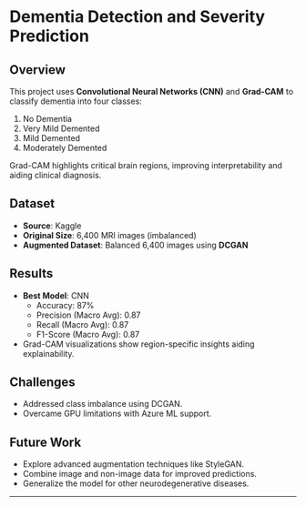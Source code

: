 # Dementia Detection and Severity Prediction  

## Overview  
This project uses **Convolutional Neural Networks (CNN)** and **Grad-CAM** to classify dementia into four classes:  
1. No Dementia  
2. Very Mild Demented  
3. Mild Demented  
4. Moderately Demented  

Grad-CAM highlights critical brain regions, improving interpretability and aiding clinical diagnosis.  

## Dataset  
- **Source**: Kaggle  
- **Original Size**: 6,400 MRI images (imbalanced)  
- **Augmented Dataset**: Balanced 6,400 images using **DCGAN**  

## Results  
- **Best Model**: CNN  
  - Accuracy: 87%  
  - Precision (Macro Avg): 0.87  
  - Recall (Macro Avg): 0.87  
  - F1-Score (Macro Avg): 0.87  
- Grad-CAM visualizations show region-specific insights aiding explainability.  

## Challenges  
- Addressed class imbalance using DCGAN.  
- Overcame GPU limitations with Azure ML support.  

## Future Work  
- Explore advanced augmentation techniques like StyleGAN.  
- Combine image and non-image data for improved predictions.  
- Generalize the model for other neurodegenerative diseases.  


---
